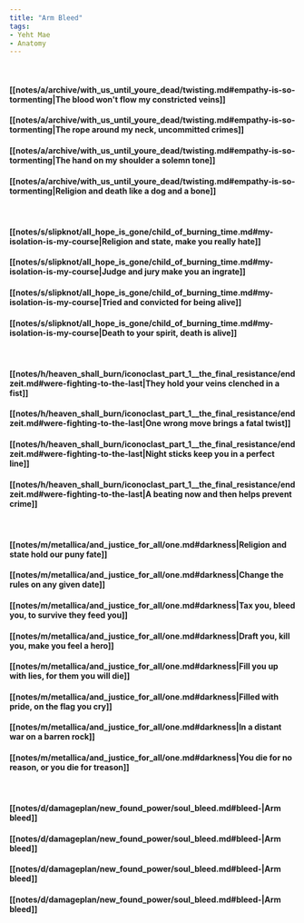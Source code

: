 ```yaml
---
title: "Arm Bleed"
tags:
- Yeht Mae
- Anatomy
---
```

&nbsp;
#### [[notes/a/archive/with_us_until_youre_dead/twisting.md#empathy-is-so-tormenting|The blood won't flow my constricted veins]]
#### [[notes/a/archive/with_us_until_youre_dead/twisting.md#empathy-is-so-tormenting|The rope around my neck, uncommitted crimes]]
#### [[notes/a/archive/with_us_until_youre_dead/twisting.md#empathy-is-so-tormenting|The hand on my shoulder a solemn tone]]
#### [[notes/a/archive/with_us_until_youre_dead/twisting.md#empathy-is-so-tormenting|Religion and death like a dog and a bone]]
&nbsp;
#### [[notes/s/slipknot/all_hope_is_gone/child_of_burning_time.md#my-isolation-is-my-course|Religion and state, make you really hate]]
#### [[notes/s/slipknot/all_hope_is_gone/child_of_burning_time.md#my-isolation-is-my-course|Judge and jury make you an ingrate]]
#### [[notes/s/slipknot/all_hope_is_gone/child_of_burning_time.md#my-isolation-is-my-course|Tried and convicted for being alive]]
#### [[notes/s/slipknot/all_hope_is_gone/child_of_burning_time.md#my-isolation-is-my-course|Death to your spirit, death is alive]]
&nbsp;
#### [[notes/h/heaven_shall_burn/iconoclast_part_1__the_final_resistance/endzeit.md#were-fighting-to-the-last|They hold your veins clenched in a fist]]
#### [[notes/h/heaven_shall_burn/iconoclast_part_1__the_final_resistance/endzeit.md#were-fighting-to-the-last|One wrong move brings a fatal twist]]
#### [[notes/h/heaven_shall_burn/iconoclast_part_1__the_final_resistance/endzeit.md#were-fighting-to-the-last|Night sticks keep you in a perfect line]]
#### [[notes/h/heaven_shall_burn/iconoclast_part_1__the_final_resistance/endzeit.md#were-fighting-to-the-last|A beating now and then helps prevent crime]]
&nbsp;
#### [[notes/m/metallica/and_justice_for_all/one.md#darkness|Religion and state hold our puny fate]]
#### [[notes/m/metallica/and_justice_for_all/one.md#darkness|Change the rules on any given date]]
#### [[notes/m/metallica/and_justice_for_all/one.md#darkness|Tax you, bleed you, to survive they feed you]]
#### [[notes/m/metallica/and_justice_for_all/one.md#darkness|Draft you, kill you, make you feel a hero]]
#### [[notes/m/metallica/and_justice_for_all/one.md#darkness|Fill you up with lies, for them you will die]]
#### [[notes/m/metallica/and_justice_for_all/one.md#darkness|Filled with pride, on the flag you cry]]
#### [[notes/m/metallica/and_justice_for_all/one.md#darkness|In a distant war on a barren rock]]
#### [[notes/m/metallica/and_justice_for_all/one.md#darkness|You die for no reason, or you die for treason]]
&nbsp;
#### [[notes/d/damageplan/new_found_power/soul_bleed.md#bleed-|Arm bleed]]
#### [[notes/d/damageplan/new_found_power/soul_bleed.md#bleed-|Arm bleed]]
#### [[notes/d/damageplan/new_found_power/soul_bleed.md#bleed-|Arm bleed]]
#### [[notes/d/damageplan/new_found_power/soul_bleed.md#bleed-|Arm bleed]]
